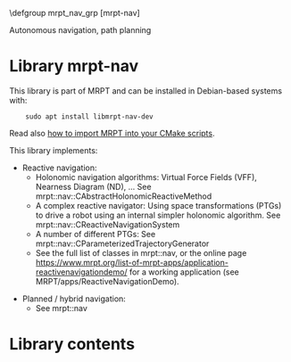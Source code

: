 \defgroup mrpt_nav_grp [mrpt-nav]

Autonomous navigation, path planning

# Library mrpt-nav

This library is part of MRPT and can be installed in Debian-based systems with:

		sudo apt install libmrpt-nav-dev

Read also [how to import MRPT into your CMake scripts](mrpt_from_cmake.html).

This library implements:

- Reactive navigation:
  - Holonomic navigation algorithms: Virtual Force Fields (VFF), Nearness
Diagram (ND), ... See mrpt::nav::CAbstractHolonomicReactiveMethod
  - A complex reactive navigator: Using space transformations (PTGs) to drive a
robot using an internal simpler holonomic algorithm. See
mrpt::nav::CReactiveNavigationSystem
  - A number of different PTGs: See mrpt::nav::CParameterizedTrajectoryGenerator
  - See the full list of classes in mrpt::nav, or the online page
https://www.mrpt.org/list-of-mrpt-apps/application-reactivenavigationdemo/ for a
working application (see MRPT/apps/ReactiveNavigationDemo).

* Planned / hybrid navigation:
  * See mrpt::nav

# Library contents
